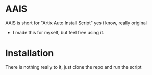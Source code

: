 # AAIS
AAIS is short for "Artix Auto Install Script" yes i know, really original
- I made this for myself, but feel free using it.

# Installation
There is nothing really to it, just clone the repo and run the script

